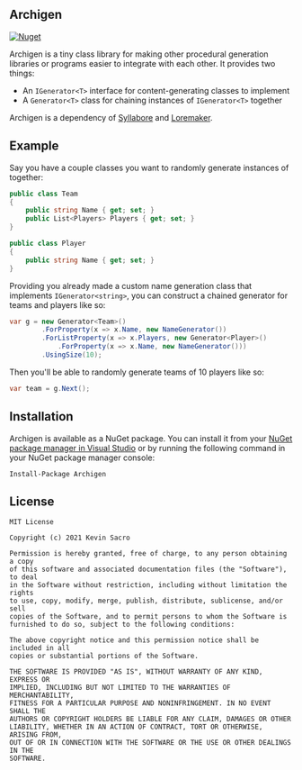 ## Archigen
[![Nuget](https://img.shields.io/nuget/v/Archigen)](https://www.nuget.org/packages/Archigen/)

Archigen is a tiny class library for making other procedural generation libraries or programs easier to integrate with each other. It provides two things:
* An `IGenerator<T>` interface for content-generating classes to implement
* A `Generator<T>` class for chaining instances of `IGenerator<T>` together

Archigen is a dependency of [Syllabore](https://github.com/kesac/Syllabore) and [Loremaker](https://github.com/kesac/Loremaker).

## Example
Say you have a couple classes you want to randomly generate instances of together:

```C#
public class Team
{
    public string Name { get; set; }
    public List<Players> Players { get; set; }
}

public class Player
{
    public string Name { get; set; }
}
```

Providing you already made a custom name generation class that implements `IGenerator<string>`, you can construct a chained generator for teams and players like so:

```C#
var g = new Generator<Team>()
        .ForProperty(x => x.Name, new NameGenerator())
        .ForListProperty(x => x.Players, new Generator<Player>()
            .ForProperty(x => x.Name, new NameGenerator()))
        .UsingSize(10);
```

Then you'll be able to randomly generate teams of 10 players like so:

```C#
var team = g.Next(); 
```
## Installation
Archigen is available as a NuGet package. You can install it from your [NuGet package manager in Visual Studio](https://docs.microsoft.com/en-us/nuget/quickstart/install-and-use-a-package-in-visual-studio) or by running the following command in your NuGet package manager console:
```
Install-Package Archigen
```

## License
```
MIT License

Copyright (c) 2021 Kevin Sacro

Permission is hereby granted, free of charge, to any person obtaining a copy
of this software and associated documentation files (the "Software"), to deal
in the Software without restriction, including without limitation the rights
to use, copy, modify, merge, publish, distribute, sublicense, and/or sell
copies of the Software, and to permit persons to whom the Software is
furnished to do so, subject to the following conditions:

The above copyright notice and this permission notice shall be included in all
copies or substantial portions of the Software.

THE SOFTWARE IS PROVIDED "AS IS", WITHOUT WARRANTY OF ANY KIND, EXPRESS OR
IMPLIED, INCLUDING BUT NOT LIMITED TO THE WARRANTIES OF MERCHANTABILITY,
FITNESS FOR A PARTICULAR PURPOSE AND NONINFRINGEMENT. IN NO EVENT SHALL THE
AUTHORS OR COPYRIGHT HOLDERS BE LIABLE FOR ANY CLAIM, DAMAGES OR OTHER
LIABILITY, WHETHER IN AN ACTION OF CONTRACT, TORT OR OTHERWISE, ARISING FROM,
OUT OF OR IN CONNECTION WITH THE SOFTWARE OR THE USE OR OTHER DEALINGS IN THE
SOFTWARE.
```
